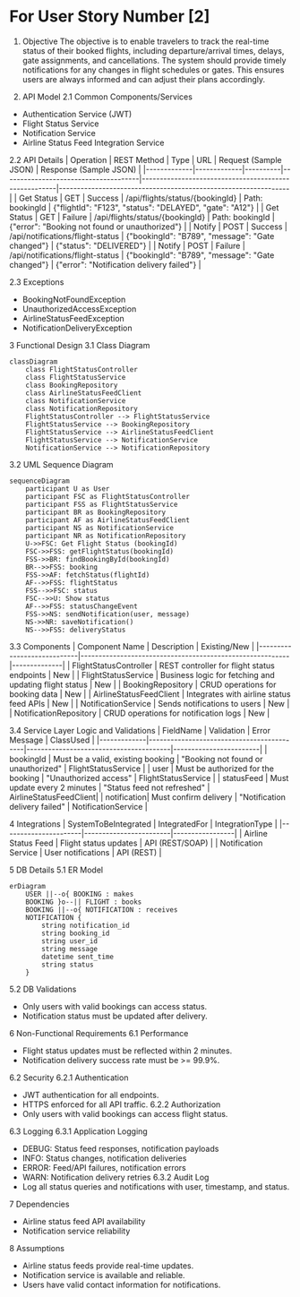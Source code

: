 # For User Story Number [2]

1. Objective
The objective is to enable travelers to track the real-time status of their booked flights, including departure/arrival times, delays, gate assignments, and cancellations. The system should provide timely notifications for any changes in flight schedules or gates. This ensures users are always informed and can adjust their plans accordingly.

2. API Model
2.1 Common Components/Services
- Authentication Service (JWT)
- Flight Status Service
- Notification Service
- Airline Status Feed Integration Service

2.2 API Details
| Operation   | REST Method | Type     | URL                                 | Request (Sample JSON)                                 | Response (Sample JSON)                                         |
|-------------|-------------|----------|--------------------------------------|------------------------------------------------------|----------------------------------------------------------------|
| Get Status  | GET         | Success  | /api/flights/status/{bookingId}      | Path: bookingId                                      | {"flightId": "F123", "status": "DELAYED", "gate": "A12"} |
| Get Status  | GET         | Failure  | /api/flights/status/{bookingId}      | Path: bookingId                                      | {"error": "Booking not found or unauthorized"}               |
| Notify      | POST        | Success  | /api/notifications/flight-status     | {"bookingId": "B789", "message": "Gate changed"} | {"status": "DELIVERED"}                                         |
| Notify      | POST        | Failure  | /api/notifications/flight-status     | {"bookingId": "B789", "message": "Gate changed"} | {"error": "Notification delivery failed"}                      |

2.3 Exceptions
- BookingNotFoundException
- UnauthorizedAccessException
- AirlineStatusFeedException
- NotificationDeliveryException

3 Functional Design
3.1 Class Diagram
```mermaid
classDiagram
    class FlightStatusController
    class FlightStatusService
    class BookingRepository
    class AirlineStatusFeedClient
    class NotificationService
    class NotificationRepository
    FlightStatusController --> FlightStatusService
    FlightStatusService --> BookingRepository
    FlightStatusService --> AirlineStatusFeedClient
    FlightStatusService --> NotificationService
    NotificationService --> NotificationRepository
```

3.2 UML Sequence Diagram
```mermaid
sequenceDiagram
    participant U as User
    participant FSC as FlightStatusController
    participant FSS as FlightStatusService
    participant BR as BookingRepository
    participant AF as AirlineStatusFeedClient
    participant NS as NotificationService
    participant NR as NotificationRepository
    U->>FSC: Get Flight Status (bookingId)
    FSC->>FSS: getFlightStatus(bookingId)
    FSS->>BR: findBookingById(bookingId)
    BR-->>FSS: booking
    FSS->>AF: fetchStatus(flightId)
    AF-->>FSS: flightStatus
    FSS-->>FSC: status
    FSC-->>U: Show status
    AF-->>FSS: statusChangeEvent
    FSS->>NS: sendNotification(user, message)
    NS->>NR: saveNotification()
    NS-->>FSS: deliveryStatus
```

3.3 Components
| Component Name              | Description                                              | Existing/New |
|----------------------------|----------------------------------------------------------|--------------|
| FlightStatusController     | REST controller for flight status endpoints               | New          |
| FlightStatusService        | Business logic for fetching and updating flight status    | New          |
| BookingRepository          | CRUD operations for booking data                         | New          |
| AirlineStatusFeedClient    | Integrates with airline status feed APIs                 | New          |
| NotificationService        | Sends notifications to users                             | New          |
| NotificationRepository     | CRUD operations for notification logs                    | New          |

3.4 Service Layer Logic and Validations
| FieldName   | Validation                                | Error Message                          | ClassUsed              |
|-------------|-------------------------------------------|----------------------------------------|------------------------|
| bookingId   | Must be a valid, existing booking         | "Booking not found or unauthorized"    | FlightStatusService    |
| user        | Must be authorized for the booking        | "Unauthorized access"                  | FlightStatusService    |
| statusFeed  | Must update every 2 minutes               | "Status feed not refreshed"            | AirlineStatusFeedClient|
| notification| Must confirm delivery                     | "Notification delivery failed"         | NotificationService    |

4 Integrations
| SystemToBeIntegrated | IntegratedFor           | IntegrationType |
|----------------------|------------------------|-----------------|
| Airline Status Feed  | Flight status updates  | API (REST/SOAP) |
| Notification Service | User notifications     | API (REST)      |

5 DB Details
5.1 ER Model
```mermaid
erDiagram
    USER ||--o{ BOOKING : makes
    BOOKING }o--|| FLIGHT : books
    BOOKING ||--o{ NOTIFICATION : receives
    NOTIFICATION {
        string notification_id
        string booking_id
        string user_id
        string message
        datetime sent_time
        string status
    }
```

5.2 DB Validations
- Only users with valid bookings can access status.
- Notification status must be updated after delivery.

6 Non-Functional Requirements
6.1 Performance
- Flight status updates must be reflected within 2 minutes.
- Notification delivery success rate must be >= 99.9%.

6.2 Security
6.2.1 Authentication
- JWT authentication for all endpoints.
- HTTPS enforced for all API traffic.
6.2.2 Authorization
- Only users with valid bookings can access flight status.

6.3 Logging
6.3.1 Application Logging
- DEBUG: Status feed responses, notification payloads
- INFO: Status changes, notification deliveries
- ERROR: Feed/API failures, notification errors
- WARN: Notification delivery retries
6.3.2 Audit Log
- Log all status queries and notifications with user, timestamp, and status.

7 Dependencies
- Airline status feed API availability
- Notification service reliability

8 Assumptions
- Airline status feeds provide real-time updates.
- Notification service is available and reliable.
- Users have valid contact information for notifications.
